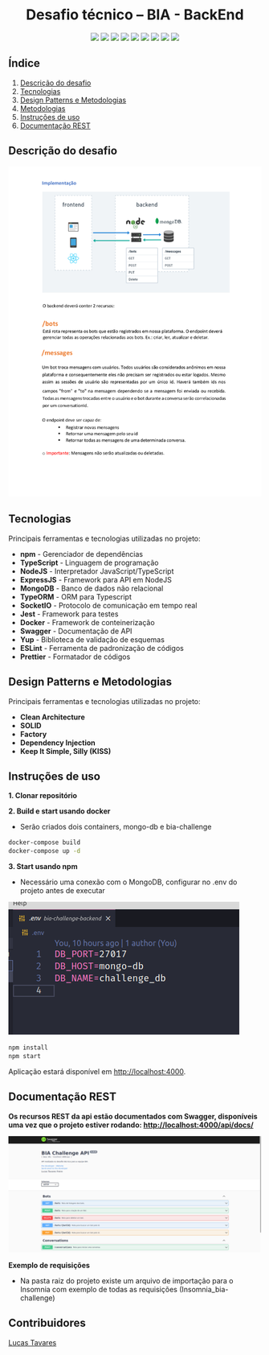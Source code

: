 <h1 align="center">
  Desafio técnico – BIA - BackEnd
  <br>
</h1>

<p align="center">
    <a alt="TypeScript">
        <img src="https://img.shields.io/badge/npm-v6+-red.svg" />
    </a>
    <a alt="NodeJs">
        <img src="https://img.shields.io/badge/NodeJs-v12+-greenlight.svg" />
    </a>
    <a alt="TypeScript">
        <img src="https://img.shields.io/badge/TypeScript-v3.9-blue.svg" />
    </a>
    <a alt="Flyway">
        <img src="https://img.shields.io/badge/TypeORM-v0.3-brown.svg">
    </a>
        <a alt="Jest">
        <img src="https://img.shields.io/badge/Jest-brown.svg">
    </a>
    <a alt="Swagger-UI">
        <img src="https://img.shields.io/badge/SwaggerUI-v4-green.svg">
    </a>
    <a alt="MongoDB">
        <img src="https://img.shields.io/badge/MongoDB-v3.7-greendark.svg">
    </a>
    <a alt="ExpressJs">
        <img src="https://img.shields.io/badge/ExpressJs-v4.17-greendark.svg">
    </a>
    <a alt="SocketIO">
        <img src="https://img.shields.io/badge/SocketIO-v4-bluedark.svg" />
    </a>
</p>

## Índice

1. [Descrição do desafio](#Descrição-desafio)
2. [Tecnologias](#Tecnologias)
3. [Design Patterns e Metodologias](#Design-patterns)
4. [Metodologias](#Metodologias)
5. [Instruções de uso](#Instruções-de-uso)
6. [Documentação REST](#Documentação-REST)

## Descrição do desafio

<img src="./.github/images/challenge.png" alt="challenge"></a>

## Tecnologias

Principais ferramentas e tecnologias utilizadas no projeto:

- **npm** - Gerenciador de dependências
- **TypeScript** - Linguagem de programação
- **NodeJS** - Interpretador JavaScript/TypeScript
- **ExpressJS** - Framework para API em NodeJS
- **MongoDB** - Banco de dados não relacional
- **TypeORM** - ORM para Typescript
- **SocketIO** - Protocolo de comunicação em tempo real
- **Jest** - Framework para testes
- **Docker** - Framework de conteinerização
- **Swagger** - Documentação de API
- **Yup** - Biblioteca de validação de esquemas
- **ESLint** - Ferramenta de padronização de códigos
- **Prettier** - Formatador de códigos

## Design Patterns e Metodologias

Principais ferramentas e tecnologias utilizadas no projeto:

- **Clean Architecture**
- **SOLID**
- **Factory**
- **Dependency Injection**
- **Keep It Simple, Silly (KISS)**

## Instruções de uso

**1. Clonar repositório**

**2. Build e start usando docker**

- Serão criados dois containers, mongo-db e bia-challenge

```bash
docker-compose build
docker-compose up -d
```

**3. Start usando npm**

- Necessário uma conexão com o MongoDB, configurar no .env do projeto antes de executar

<img src="./.github/images/dbconfig.png" alt="dbconfig"></a>

```bash
npm install
npm start
```

Aplicação estará disponível em <http://localhost:4000>.

## Documentação REST

**Os recursos REST da api estão documentados com Swagger, disponíveis uma vez que o projeto estiver rodando: [http://localhost:4000/api/docs/](http://localhost:4000/api/docs/)**

<img src="./.github/images/swagger.png" alt="swagger"></a>

**Exemplo de requisições**

- Na pasta raiz do projeto existe um arquivo de importação para o Insomnia com exemplo de todas as requisições (Insomnia_bia-challenge)

## Contribuidores

[Lucas Tavares](https://www.linkedin.com/in/lucas-tavares-a25323116/)

